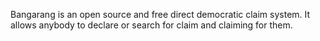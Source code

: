 Bangarang is an open source and free direct democratic claim system. It allows anybody to declare or search for claim and claiming for them.